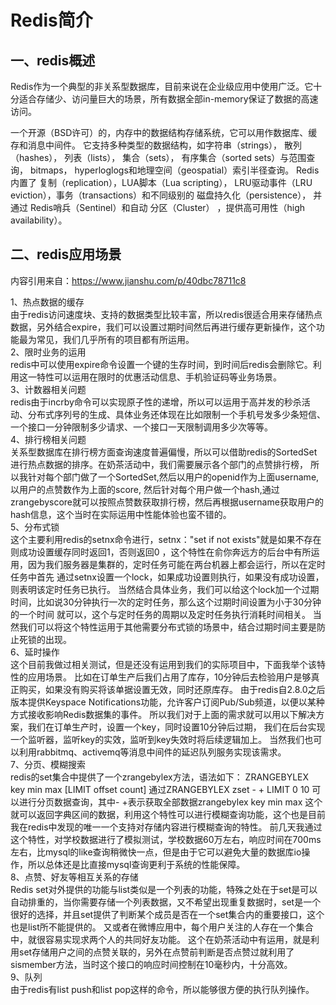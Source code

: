 # Redis简介

## 一、redis概述

​	Redis作为一个典型的非关系型数据库，目前来说在企业级应用中使用广泛。它十分适合存储少、访问量巨大的场景，所有数据全部in-memory保证了数据的高速访问。

​        一个开源（BSD许可）的，内存中的数据结构存储系统，它可以用作数据库、缓存和消息中间件。 它支持多种类型的数据结构，如字符串（strings）， 散列（hashes）， 列表（lists）， 集合（sets）， 有序集合（sorted sets）与范围查询， bitmaps， hyperloglogs和地理空间（geospatial）索引半径查询。 Redis 内置了 复制（replication），LUA脚本（Lua scripting）， LRU驱动事件（LRU eviction），事务（transactions）和不同级别的 磁盘持久化（persistence）， 并通过 Redis哨兵（Sentinel）和自动 分区（Cluster） ，提供高可用性（high availability）。

## 二、redis应用场景

内容引用来自：https://www.jianshu.com/p/40dbc78711c8

1、热点数据的缓存  
	 由于redis访问速度块、支持的数据类型比较丰富，所以redis很适合用来存储热点数据，另外结合expire，我们可以设置过期时间然后再进行缓存更新操作，这个功能最为常见，我们几乎所有的项目都有所运用。  
2、限时业务的运用  
     redis中可以使用expire命令设置一个键的生存时间，到时间后redis会删除它。利用这一特性可以运用在限时的优惠活动信息、手机验证码等业务场景。  
3、计数器相关问题  
     redis由于incrby命令可以实现原子性的递增，所以可以运用于高并发的秒杀活动、分布式序列号的生成、具体业务还体现在比如限制一个手机号发多少条短信、一个接口一分钟限制多少请求、一个接口一天限制调用多少次等等。  
4、排行榜相关问题  
     关系型数据库在排行榜方面查询速度普遍偏慢，所以可以借助redis的SortedSet进行热点数据的排序。在奶茶活动中，我们需要展示各个部门的点赞排行榜， 所以我针对每个部门做了一个SortedSet,然后以用户的openid作为上面username,以用户的点赞数作为上面的score, 然后针对每个用户做一个hash,通过zrangebyscore就可以按照点赞数获取排行榜，然后再根据username获取用户的hash信息，这个当时在实际运用中性能体验也蛮不错的。  
5、分布式锁   
      这个主要利用redis的setnx命令进行，setnx："set if not exists"就是如果不存在则成功设置缓存同时返回1，否则返回0 ，这个特性在俞你奔远方的后台中有所运用，因为我们服务器是集群的，定时任务可能在两台机器上都会运行，所以在定时任务中首先 通过setnx设置一个lock，如果成功设置则执行，如果没有成功设置，则表明该定时任务已执行。 当然结合具体业务，我们可以给这个lock加一个过期时间，比如说30分钟执行一次的定时任务，那么这个过期时间设置为小于30分钟的一个时间 就可以，这个与定时任务的周期以及定时任务执行消耗时间相关。
当然我们可以将这个特性运用于其他需要分布式锁的场景中，结合过期时间主要是防止死锁的出现。  
6、延时操作   
	   这个目前我做过相关测试，但是还没有运用到我们的实际项目中，下面我举个该特性的应用场景。 比如在订单生产后我们占用了库存，10分钟后去检验用户是够真正购买，如果没有购买将该单据设置无效，同时还原库存。 由于redis自2.8.0之后版本提供Keyspace Notifications功能，允许客户订阅Pub/Sub频道，以便以某种方式接收影响Redis数据集的事件。 所以我们对于上面的需求就可以用以下解决方案，我们在订单生产时，设置一个key，同时设置10分钟后过期， 我们在后台实现一个监听器，监听key的实效，监听到key失效时将后续逻辑加上。 当然我们也可以利用rabbitmq、activemq等消息中间件的延迟队列服务实现该需求。  
7、分页、模糊搜索  
      redis的set集合中提供了一个zrangebylex方法，语法如下： ZRANGEBYLEX key min max [LIMIT offset count]
通过ZRANGEBYLEX zset - + LIMIT 0 10 可以进行分页数据查询，其中- +表示获取全部数据zrangebylex key min max 这个就可以返回字典区间的数据，利用这个特性可以进行模糊查询功能，这个也是目前我在redis中发现的唯一一个支持对存储内容进行模糊查询的特性。
	 前几天我通过这个特性，对学校数据进行了模拟测试，学校数据60万左右，响应时间在700ms左右，比mysql的like查询稍微快一点，但是由于它可以避免大量的数据库io操作，所以总体还是比直接mysql查询更利于系统的性能保障。  
8、点赞、好友等相互关系的存储  
	  Redis set对外提供的功能与list类似是一个列表的功能，特殊之处在于set是可以自动排重的，当你需要存储一个列表数据，又不希望出现重复数据时，set是一个很好的选择，并且set提供了判断某个成员是否在一个set集合内的重要接口，这个也是list所不能提供的。 又或者在微博应用中，每个用户关注的人存在一个集合中，就很容易实现求两个人的共同好友功能。
	  这个在奶茶活动中有运用，就是利用set存储用户之间的点赞关联的，另外在点赞前判断是否点赞过就利用了sismember方法，当时这个接口的响应时间控制在10毫秒内，十分高效。  
9、队列   
      由于redis有list push和list pop这样的命令，所以能够很方便的执行队列操作。  
